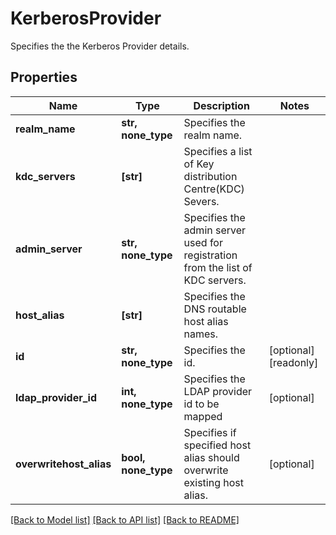 # KerberosProvider

Specifies the the Kerberos Provider details.

## Properties
Name | Type | Description | Notes
------------ | ------------- | ------------- | -------------
**realm_name** | **str, none_type** | Specifies the realm name. | 
**kdc_servers** | **[str]** | Specifies a list of Key distribution Centre(KDC) Severs. | 
**admin_server** | **str, none_type** | Specifies the admin server used for registration from the list of KDC servers. | 
**host_alias** | **[str]** | Specifies the DNS routable host alias names. | 
**id** | **str, none_type** | Specifies the id. | [optional] [readonly] 
**ldap_provider_id** | **int, none_type** | Specifies the LDAP provider id to be mapped | [optional] 
**overwritehost_alias** | **bool, none_type** | Specifies if specified host alias should overwrite existing host alias. | [optional] 

[[Back to Model list]](../README.md#documentation-for-models) [[Back to API list]](../README.md#documentation-for-api-endpoints) [[Back to README]](../README.md)


